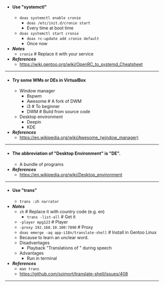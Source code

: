 - #### Use "systemctl"
    - `doas systemctl enable cronie`
        - `doas /etc/init.d/cronie start`
        - Every time at boot time
    - `doas systemctl start cronie`
        - `doas rc-update add cronie default`
        - Once now
- ***Notes***
    - `cronie` # Replace it with your service
- ***References***
    - https://wiki.gentoo.org/wiki/OpenRC_to_systemd_Cheatsheet
- ---
- #### Try some WMs or DEs in VirtualBox
    - Window manager
        - Bspwm
        - Awesome # A fork of DWM
        - i3 # To beginner
        - DWM # Build from source code
    - Desktop environment
        - Deepin
        - KDE
- ***References***
    - https://en.wikipedia.org/wiki/Awesome_(window_manager)
- ---
- #### The abbreviation of "Desktop Environment" is "DE".
    - A bundle of programs
- ***References***
    - https://en.wikipedia.org/wiki/Desktop_environment
- ---
- #### Use "trans"
    - `trans :zh narrator`
- ***Notes***
    - `zh` # Replace it with country code (e.g. en)
        - `trans -list-all` # Get it
    - `-player mpg123` # Player
    - `-proxy 192.168.10.100:7890` # Proxy
    - `doas emerge -aq app-i18n/translate-shell` # Install in Gentoo Linux
    - Because to learn an unclear word.
    - Disadvantages
        - Playback "Translations of " during speech
    - Advantages
        - Run in terminal
- ***References***
    - `man trans`
    - https://github.com/soimort/translate-shell/issues/408
- ---
